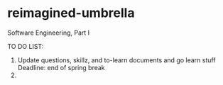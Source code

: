 # reimagined-umbrella
Software Engineering, Part I


TO DO LIST:

1. Update questions, skillz, and to-learn documents and go learn stuff
    Deadline: end of spring break
2.
